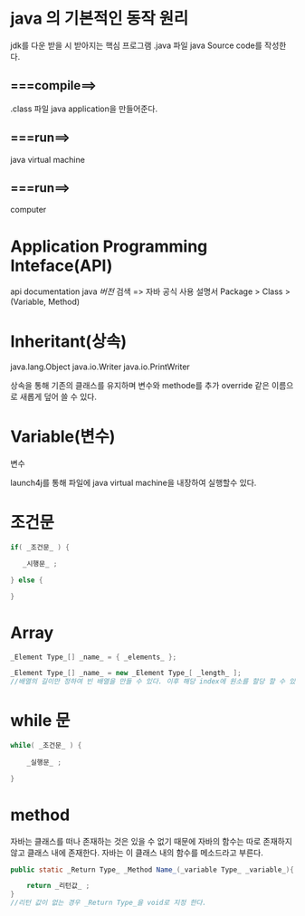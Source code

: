 # java 의 기본적인 동작 원리
jdk를 다운 받을 시 받아지는 핵심 프로그램
.java 파일 java Source code를 작성한다.
## ===compile==>
.class 파일 java application을 만들어준다.
## ===run==>
java virtual machine
## ===run==>
computer



# Application Programming Inteface(API)

api documentation java _버전_ 검색 => 자바 공식 사용 설명서
Package > Class > (Variable, Method)


# Inheritant(상속)
java.lang.Object
    java.io.Writer
        java.io.PrintWriter

상속을 통해 기존의 클래스를 유지하며 변수와 methode를 추가
override 같은 이름으로 새롭게 덮어 쓸 수 있다. 


# Variable(변수)
변수 


launch4j를 통해 파일에 java virtual machine을 내장하여 실행할수 있다.




# 조건문
``` java
if( _조건문_ ) {

   _시행문_ ;

} else {

}
```




# Array

``` java
_Element Type_[] _name_ = { _elements_ };

_Element Type_[] _name_ = new _Element Type_[ _length_ ];
//배열의 길이만 정하여 빈 배열을 만들 수 있다. 이후 해당 index에 원소를 할당 할 수 있다. 길이를 바꿀 수 없다.
```




# while 문

``` java
while( _조건문_ ) {
    
    _실행문_ ;

}
```


# method
자바는 클래스를 떠나 존재하는 것은 있을 수 없기 때문에 자바의 함수는 따로 존재하지 않고 클래스 내에 존재한다. 자바는 이 클래스 내의 함수를 메소드라고 부른다.

``` java
public static _Return Type_ _Method Name_(_variable Type_ _variable_){

    return _리턴값_ ;
}
//리턴 값이 없는 경우 _Return Type_을 void로 지정 한다.
```